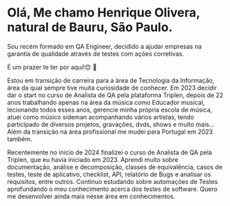 <h1>Olá, Me chamo Henrique Olivera, natural de Bauru, São Paulo.</h1>
 
Sou recém formado em QA Engineer, decidido a ajudar empresas na garantia de qualidade através de testes com ações corretivas.

É um prazer te ter por aqui!😊 👋 

Estou em transição de carreira para a área de Tecnologia da Informação, área da qual sempre tive muita curiosidade de conhecer. Em 2023 decidir dar o start no curso de Analista de QA pela plataforma Triplen, depois de 22 anos trabalhando apenas na área da música como Educador musical, lecionando todos esses anos, gerencie minha própria escola de música, atuei como músico sideman acompanhando vários artistas, tendo participado de diversos projetos, gravações, dvds, shows e muito mais... Além da transição na área profissional me mudei para Portugal em 2023 também.   

Recentemente no início de 2024 finalizei o curso de Analista de QA pela Triplen, que eu havia iniciado em 2023. Aprendi muito sobre documentação, análise e decomposição, classes de equivalência, casos de testes, teste de aplicativo, checklist, API, relatório de Bugs e analisar os requisitos, entre outros. Contínuo estudando sobre automações de Testes aprofundando o meu conhecimento acerca dos testes de software. Quero me desenvolver ainda mais nesse área em conhecimentos. 

<!--
**henrickoliveira/henrickoliveira** is a ✨ _special_ ✨ repository because its `README.md` (this file) appears on your GitHub profile.

Here are some ideas to get you started:

- 🔭 I’m currently working on ...
- 🌱 I’m currently learning ...
- 👯 I’m looking to collaborate on ...
- 🤔 I’m looking for help with ...
- 💬 Ask me about ...
- 📫 How to reach me: ...
- 😄 Pronouns: ...
- ⚡ Fun fact: ...
